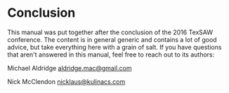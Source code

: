 # Conclusion

This manual was put together after the conclusion of the 2016 TexSAW conference.  The content is in general generic and contains a lot of good advice, but take everything here with a grain of salt.  If you have questions that aren't answered in this manual, feel free to reach out to its authors:

Michael Aldridge <aldridge.mac@gmail.com>

Nick McClendon <nicklaus@kulinacs.com>
